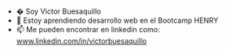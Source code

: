 - �  Soy Victor Buesaquillo
- 🌱 Estoy aprendiendo desarrollo web en el Bootcamp HENRY
- 📫 Me pueden encontrar en linkedin como: www.linkedin.com/in/victorbuesaquillo

<!---
vgbuesaquillo/vgbuesaquillo is a ✨ special ✨ repository because its `README.md` (this file) appears on your GitHub profile.
You can click the Preview link to take a look at your changes.
--->
